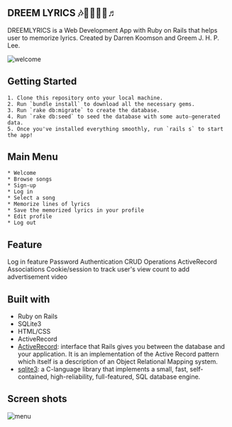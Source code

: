 ## DREEM LYRICS 🎶🎸🤘🎼🎵♬

DREEMLYRICS is a Web Development App with Ruby on Rails that helps user to memorize lyrics. Created by Darren Koomson and Greem J. H. P. Lee.

![welcome](localhost:3000/lyrics)

## Getting Started
    1. Clone this repository onto your local machine.
    2. Run `bundle install` to download all the necessary gems.
    3. Run `rake db:migrate` to create the database.
    4. Run `rake db:seed` to seed the database with some auto-generated data.
    5. Once you've installed everything smoothly, run `rails s` to start the app!

## Main Menu
    * Welcome
    * Browse songs
    * Sign-up
    * Log in
    * Select a song
    * Memorize lines of lyrics
    * Save the memorized lyrics in your profile
    * Edit profile
    * Log out

## Feature
Log in feature
Password Authentication
CRUD Operations
ActiveRecord Associations
Cookie/session to track user's view count to add advertisement video

## Built with 
* Ruby on Rails
* SQLite3
* HTML/CSS
* ActiveRecord
* [ActiveRecord](https://github.com/rails/rails/tree/master/activerecord): interface that Rails gives you between the database and your application. It is an implementation of the Active Record pattern which itself is a description of an Object Relational Mapping system.
* [sqlite3](https://rubygems.org/gems/sqlite3/versions/1.3.11): a C-language library that implements a small, fast, self-contained, high-reliability, full-featured, SQL database engine. 

## Screen shots
![menu](localhost:3000)